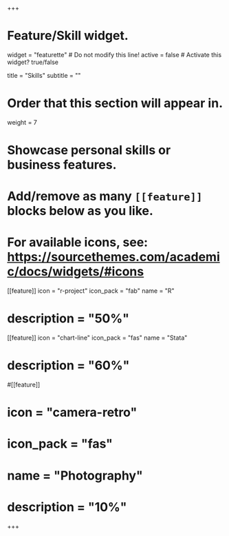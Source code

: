 +++
# Feature/Skill widget.
widget = "featurette"  # Do not modify this line!
active = false  # Activate this widget? true/false

title = "Skills"
subtitle = ""

# Order that this section will appear in.
weight = 7

# Showcase personal skills or business features.
# 
# Add/remove as many `[[feature]]` blocks below as you like.
# 
# For available icons, see: https://sourcethemes.com/academic/docs/widgets/#icons

[[feature]]
  icon = "r-project"
  icon_pack = "fab"
  name = "R"
#  description = "50%"
  
[[feature]]
  icon = "chart-line"
  icon_pack = "fas"
  name = "Stata"
# description = "60%"  
  
#[[feature]]
#  icon = "camera-retro"
# icon_pack = "fas"
#  name = "Photography"
#  description = "10%"

+++
